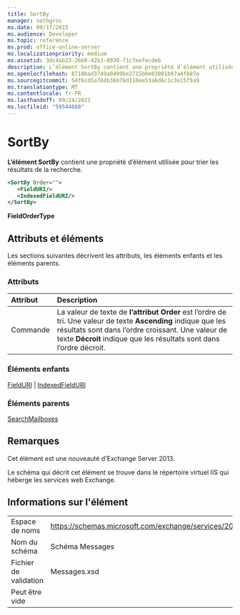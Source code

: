 ```yaml
---
title: SortBy
manager: sethgros
ms.date: 09/17/2015
ms.audience: Developer
ms.topic: reference
ms.prod: office-online-server
ms.localizationpriority: medium
ms.assetid: 3dc4ab23-26b0-42b3-8930-f1c7eefecdeb
description: L’élément SortBy contient une propriété d’élément utilisée pour trier les résultats de la recherche.
ms.openlocfilehash: 8718bad3749a0409be2715b0e03001b97a4fb87e
ms.sourcegitcommit: 54f6cd5a704b36b76d110ee53a6d6c1c3e15f5a9
ms.translationtype: MT
ms.contentlocale: fr-FR
ms.lasthandoff: 09/24/2021
ms.locfileid: "59544688"
---
```

# <a name="sortby"></a>SortBy

**L’élément SortBy** contient une propriété d’élément utilisée pour trier les résultats de la recherche. 
  
```XML
<SortBy Order="">
   <FieldURI/>
   <IndexedFieldURI/>
</SortBy>
```

 **FieldOrderType**
## <a name="attributes-and-elements"></a>Attributs et éléments

Les sections suivantes décrivent les attributs, les éléments enfants et les éléments parents.
  
### <a name="attributes"></a>Attributs

|**Attribut**|**Description**|
|:-----|:-----|
|Commande  <br/> |La valeur de texte de **l’attribut Order** est l’ordre de tri. Une valeur de texte **Ascending** indique que les résultats sont dans l’ordre croissant. Une valeur de texte **Décroit** indique que les résultats sont dans l’ordre décroit.  <br/> |
   
### <a name="child-elements"></a>Éléments enfants

[FieldURI](fielduri.md)  |  [IndexedFieldURI](indexedfielduri.md)
  
### <a name="parent-elements"></a>Éléments parents

[SearchMailboxes](searchmailboxes.md)
  
## <a name="remarks"></a>Remarques

Cet élément est une nouveauté d'Exchange Server 2013.
  
Le schéma qui décrit cet élément se trouve dans le répertoire virtuel IIS qui héberge les services web Exchange.
  
## <a name="element-information"></a>Informations sur l'élément

|||
|:-----|:-----|
|Espace de noms  <br/> |https://schemas.microsoft.com/exchange/services/2006/messages  <br/> |
|Nom du schéma  <br/> |Schéma Messages  <br/> |
|Fichier de validation  <br/> |Messages.xsd  <br/> |
|Peut être vide  <br/> ||
   

